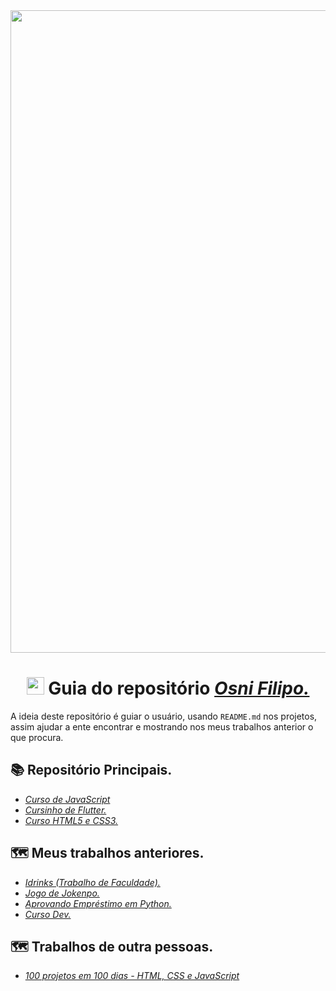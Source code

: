 <div align="center">
  
<img src="https://www.guiaestudo.com.br/wp-content/uploads/2020/03/guia-estudo.jpg" width="1028">
  
</div>

<div align="center">
  
# <img src="https://media.giphy.com/media/hvRJCLFzcasrR4ia7z/giphy.gif" width="28"> Guia do repositório  <a href="https://github.com/OsniFilipo"><i>Osni Filipo.</i></a><span>

</div>

A ideia deste repositório é guiar o usuário, usando ``README.md`` nos projetos, assim ajudar a ente encontrar e mostrando nos meus trabalhos anterior o que procura.
  
## 📚 Repositório Principais.
  
  - <a href="https://github.com/OsniFilipo/Curso-em-Video-JavaScript"><i>Curso de JavaScript</i></a><span>
  - <a href="https://github.com/OsniFilipo/Cursinho-de-Flutter"><i>Cursinho de Flutter.</i></a><span>
  - <a href="https://github.com/OsniFilipo/Curso-em-Video-HTML5-e-CSS3"><i>Curso HTML5 e CSS3.</i></a><span>

## 🗺️ Meus trabalhos anteriores.
  
  - <a href="https://github.com/OsniFilipo/Idrinks"><i>Idrinks (Trabalho de Faculdade).</i></a><span>
  - <a href="https://github.com/OsniFilipo/Jogo-de-Jokenpo"><i>Jogo de Jokenpo.</i></a><span>
  - <a href="https://github.com/OsniFilipo/Aprovando_Empr-stimo"><i>Aprovando Empréstimo em Python.</i></a><span>
  - <a href="https://github.com/OsniFilipo/Curso-Dev"><i>Curso Dev.</i></a><span>
  
  
  
## 🗺️ Trabalhos de outra pessoas.
  
- <a href="https://github.com/OsniFilipo/html-css-javascript-projects"><i>100 projetos em 100 dias - HTML, CSS e JavaScript</i></a><span>
